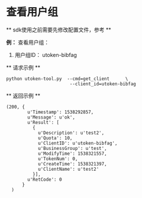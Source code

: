 

# 查看用户组

\*\* sdk使用之前需要先修改配置文件，参考[](/management_monitor/utoken/sdk/prerequisites)
\*\*

**例：** 查看用户组：

1.  用户组ID： utoken-bibfag

\*\* 请求示例 \*\*

``` 
python utoken-tool.py  --cmd=get_client      \
                        --client_id=utoken-bibfag      
```

\*\* 返回示例 \*\*

    (200, {
            u'Timestamp': 1538292857, 
            u'Message': u'ok', 
            u'Result': [
              {
                u'Description': u'test2', 
                u'Quota': 10, 
                u'ClientID': u'utoken-bibfag', 
                u'BusinessGroup': u'test', 
                u'ModifyTime': 1538321557, 
                u'TokenNum': 0, 
                u'CreateTime': 1538321397, 
                u'ClientName': u'test2'
              }], 
            u'RetCode': 0
          }
      )

